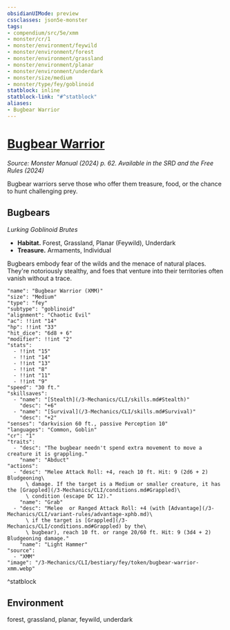 ```yaml
---
obsidianUIMode: preview
cssclasses: json5e-monster
tags:
- compendium/src/5e/xmm
- monster/cr/1
- monster/environment/feywild
- monster/environment/forest
- monster/environment/grassland
- monster/environment/planar
- monster/environment/underdark
- monster/size/medium
- monster/type/fey/goblinoid
statblock: inline
statblock-link: "#^statblock"
aliases:
- Bugbear Warrior
---
```

# [Bugbear Warrior](3-Mechanics\CLI\bestiary\fey/bugbear-warrior-xmm.md)
*Source: Monster Manual (2024) p. 62. Available in the <span title='Systems Reference Document (5.2)'>SRD</span> and the Free Rules (2024)*  

Bugbear warriors serve those who offer them treasure, food, or the chance to hunt challenging prey.

## Bugbears

*Lurking Goblinoid Brutes*

- **Habitat.** Forest, Grassland, Planar (Feywild), Underdark  
- **Treasure.** Armaments, Individual  

Bugbears embody fear of the wilds and the menace of natural places. They're notoriously stealthy, and foes that venture into their territories often vanish without a trace.

```statblock
"name": "Bugbear Warrior (XMM)"
"size": "Medium"
"type": "fey"
"subtype": "goblinoid"
"alignment": "Chaotic Evil"
"ac": !!int "14"
"hp": !!int "33"
"hit_dice": "6d8 + 6"
"modifier": !!int "2"
"stats":
  - !!int "15"
  - !!int "14"
  - !!int "13"
  - !!int "8"
  - !!int "11"
  - !!int "9"
"speed": "30 ft."
"skillsaves":
  - "name": "[Stealth](/3-Mechanics/CLI/skills.md#Stealth)"
    "desc": "+6"
  - "name": "[Survival](/3-Mechanics/CLI/skills.md#Survival)"
    "desc": "+2"
"senses": "darkvision 60 ft., passive Perception 10"
"languages": "Common, Goblin"
"cr": "1"
"traits":
  - "desc": "The bugbear needn't spend extra movement to move a creature it is grappling."
    "name": "Abduct"
"actions":
  - "desc": "Melee Attack Roll: +4, reach 10 ft. Hit: 9 (2d6 + 2) Bludgeoning\
      \ damage. If the target is a Medium or smaller creature, it has the [Grappled](/3-Mechanics/CLI/conditions.md#Grappled)\
      \ condition (escape DC 12)."
    "name": "Grab"
  - "desc": "Melee  or Ranged Attack Roll: +4 (with [Advantage](/3-Mechanics/CLI/variant-rules/advantage-xphb.md)\
      \ if the target is [Grappled](/3-Mechanics/CLI/conditions.md#Grappled) by the\
      \ bugbear), reach 10 ft. or range 20/60 ft. Hit: 9 (3d4 + 2) Bludgeoning damage."
    "name": "Light Hammer"
"source":
  - "XMM"
"image": "/3-Mechanics/CLI/bestiary/fey/token/bugbear-warrior-xmm.webp"
```
^statblock

## Environment

forest, grassland, planar, feywild, underdark